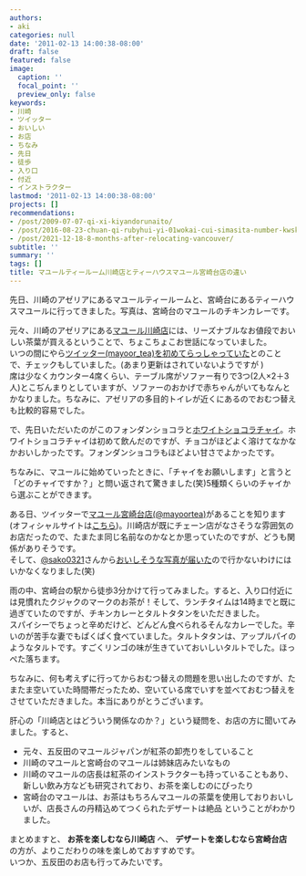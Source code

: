 ```yaml
---
authors:
- aki
categories: null
date: '2011-02-13 14:00:38-08:00'
draft: false
featured: false
image:
  caption: ''
  focal_point: ''
  preview_only: false
keywords:
- 川崎
- ツイッター
- おいしい
- お店
- ちなみ
- 先日
- 徒歩
- 入り口
- 付近
- インストラクター
lastmod: '2011-02-13 14:00:38-08:00'
projects: []
recommendations:
- /post/2009-07-07-qi-xi-kiyandorunaito/
- /post/2016-08-23-chuan-qi-rubyhui-yi-01wokai-cui-simasita-number-kwsk01/
- /post/2021-12-18-8-months-after-relocating-vancouver/
subtitle: ''
summary: ''
tags: []
title: マユールティールーム川崎店とティーハウスマユール宮崎台店の違い
---
```


先日、川崎のアゼリアにあるマユールティールームと、宮崎台にあるティーハウスマユールに行ってきました。写真は、宮崎台のマユールのチキンカレーです。

元々、川崎のアゼリアにある[マユール川崎店](http://www.mayoor.jp/)には、リーズナブルなお値段でおいしい茶葉が買えるということで、ちょこちょこお世話になっていました。  
いつの間にやら[ツイッター(mayoor\_tea)を初めてらっしゃっていた](http://twitter.com/mayoor_tea)とのことで、チェックもしていました。(あまり更新はされていないようですが )  
席は少なくカウンター4席くらい、テーブル席がソファー有りで3つ(2人×2＋3人)とこぢんまりとしていますが、ソファーのおかげで赤ちゃんがいてもなんとかなりました。ちなみに、アゼリアの多目的トイレが近くにあるのでおむつ替えも比較的容易でした。


で、先日いただいたのがこのフォンダンショコラと[ホワイトショコラチャイ](http://www.mayoor.jp/blog/recipe/%E3%83%9B%E3%83%AF%E3%82%A4%E3%83%88%E3%82%B7%E3%83%A7%E3%82%B3%E3%83%A9%E3%83%81%E3%83%A3%E3%82%A4%E3%81%AE%E4%BD%9C%E3%82%8A%E6%96%B9%EF%BC%88%EF%BC%91%E4%BA%BA%E5%88%86%EF%BC%89.html)。ホワイトショコラチャイは初めて飲んだのですが、チョコがほどよく溶けてなかなかおいしかったです。フォンダンショコラもほどよい甘さでよかったです。

ちなみに、マユールに始めていったときに、「チャイをお願いします」と言うと「どのチャイですか？」と問い返されて驚きました(笑)5種類くらいのチャイから選ぶことができます。

ある日、ツイッターで[マユール宮崎台店(@mayoortea)](http://twitter.com/mayoortea)があることを知ります(オフィシャルサイトは[こちら](http://www.mayoor-tea.com/))。川崎店が既にチェーン店がなさそうな雰囲気のお店だったので、たまたま同じ名前なのかなとか思っていたのですが、どうも関係がありそうです。  
そして、[@sako0321](http://twitter.com/sako0321)さんから[おいしそうな写真が届いた](http://twitpic.com/32h5vb)ので行かないわけにはいかなくなりました(笑)

雨の中、宮崎台の駅から徒歩3分かけて行ってみました。すると、入り口付近には見慣れたクジャクのマークのお茶が！そして、ランチタイムは14時までと既に過ぎていたのですが、チキンカレーとタルトタタンをいただきました。  
スパイシーでちょっと辛めだけど、どんどん食べられるそんなカレーでした。辛いのが苦手な妻でもぱくぱく食べていました。タルトタタンは、アップルパイのようなタルトです。すごくリンゴの味が生きていておいしいタルトでした。ほっぺた落ちます。

ちなみに、何も考えずに行ってからおむつ替えの問題を思い出したのですが、たまたま空いていた時間帯だったため、空いている席でいすを並べておむつ替えをさせていただきました。本当にありがとうございます。

肝心の「川崎店とはどういう関係なのか？」という疑問を、お店の方に聞いてみました。すると、

- 元々、五反田のマユールジャパンが紅茶の卸売りをしていること
- 川崎のマユールと宮崎台のマユールは姉妹店みたいなもの
- 川崎のマユールの店長は紅茶のインストラクターも持っていることもあり、新しい飲み方なども研究されており、お茶を楽しむのにぴったり
- 宮崎台のマユールは、お茶はもちろんマユールの茶葉を使用しておりおいしいが、店長さんの丹精込めてつくられたデザートは絶品
ということがわかりました。

まとめますと、 **お茶を楽しむなら川崎店** へ、 **デザートを楽しむなら宮崎台店** の方が、よりこだわりの味を楽しめておすすめです。  
いつか、五反田のお店も行ってみたいです。